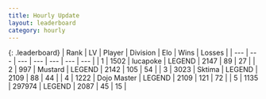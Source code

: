 ```yaml
---
title: Hourly Update
layout: leaderboard
category: hourly
---
```


{: .leaderboard}
| Rank | LV | Player | Division | Elo | Wins | Losses |
| --- | --- | --- | --- | --- | --- | --- |
| <span data-change="1">1</span> | 1502 | <span title="ID: 41925">lucapoke</span> | LEGEND | <span data-change="7">2147</span> | <span data-change="3">89</span> | <span data-change="1">27</span> |
| <span data-change="-1">2</span> | 997 | <span title="ID: 611082">Mustard</span> | LEGEND | <span data-change="0">2142</span> | <span data-change="0">105</span> | <span data-change="0">54</span> |
| <span data-change="1">3</span> | 3023 | <span title="ID: 353063">Sktima</span> | LEGEND | <span data-change="7">2109</span> | <span data-change="3">88</span> | <span data-change="1">44</span> |
| <span data-change="-1">4</span> | 1222 | <span title="ID: 431504">Dojo Master</span> | LEGEND | <span data-change="0">2109</span> | <span data-change="0">121</span> | <span data-change="0">72</span> |
| <span data-change="0">5</span> | 1135 | <span title="ID: 544038">297974</span> | LEGEND | <span data-change="0">2087</span> | <span data-change="0">45</span> | <span data-change="0">15</span> |
